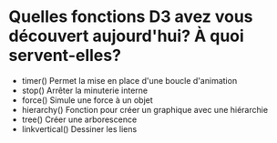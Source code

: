 # Quelles fonctions D3 avez vous découvert aujourd'hui? À quoi servent-elles?

* timer()
Permet la mise en place d'une boucle d'animation
* stop()
Arrêter la minuterie interne
* force()
Simule une force à un objet
* hierarchy()
Fonction pour créer un graphique avec une hiérarchie
* tree()
Créer une arborescence
* linkvertical()
Dessiner les liens
